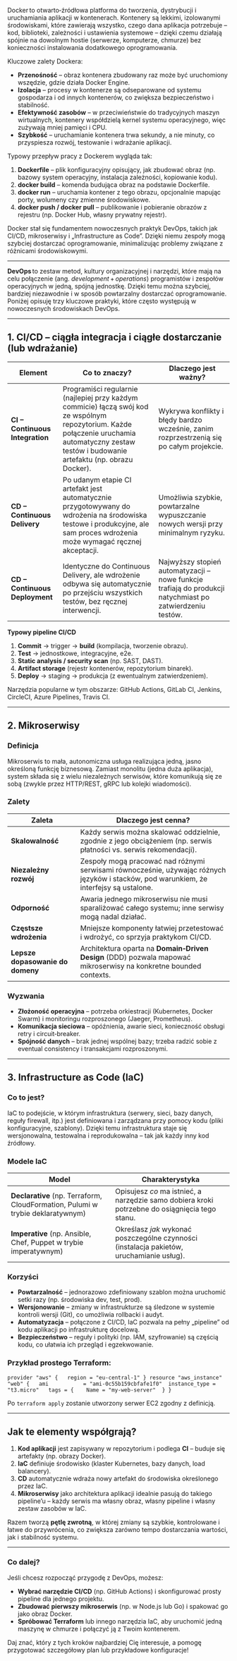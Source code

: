 Docker to otwarto‑źródłowa platforma do tworzenia, dystrybucji i uruchamiania aplikacji w kontenerach. Kontenery są lekkimi, izolowanymi środowiskami, które zawierają wszystko, czego dana aplikacja potrzebuje – kod, biblioteki, zależności i ustawienia systemowe – dzięki czemu działają spójnie na dowolnym hostie (serwerze, komputerze, chmurze) bez konieczności instalowania dodatkowego oprogramowania.

Kluczowe zalety Dockera:

- **Przenośność** – obraz kontenera zbudowany raz może być uruchomiony wszędzie, gdzie działa Docker Engine.
- **Izolacja** – procesy w kontenerze są odseparowane od systemu gospodarza i od innych kontenerów, co zwiększa bezpieczeństwo i stabilność.
- **Efektywność zasobów** – w przeciwieństwie do tradycyjnych maszyn wirtualnych, kontenery współdzielą kernel systemu operacyjnego, więc zużywają mniej pamięci i CPU.
- **Szybkość** – uruchamianie kontenera trwa sekundy, a nie minuty, co przyspiesza rozwój, testowanie i wdrażanie aplikacji.

Typowy przepływ pracy z Dockerem wygląda tak:

1. **Dockerfile** – plik konfiguracyjny opisujący, jak zbudować obraz (np. bazowy system operacyjny, instalacja zależności, kopiowanie kodu).
2. **docker build** – komenda budująca obraz na podstawie Dockerfile.
3. **docker run** – uruchamia kontener z tego obrazu, opcjonalnie mapując porty, wolumeny czy zmienne środowiskowe.
4. **docker push / docker pull** – publikowanie i pobieranie obrazów z rejestru (np. Docker Hub, własny prywatny rejestr).

Docker stał się fundamentem nowoczesnych praktyk DevOps, takich jak CI/CD, mikroserwisy i „Infrastructure as Code”. Dzięki niemu zespoły mogą szybciej dostarczać oprogramowanie, minimalizując problemy związane z różnicami środowiskowymi.

---

**DevOps** to zestaw metod, kultury organizacyjnej i narzędzi, które mają na celu połączenie (ang. _development_ + _operations_) programistów i zespołów operacyjnych w jedną, spójną jednostkę. Dzięki temu można szybciej, bardziej niezawodnie i w sposób powtarzalny dostarczać oprogramowanie. Poniżej opisuję trzy kluczowe praktyki, które często występują w nowoczesnych środowiskach DevOps.

---

## 1. CI/CD – ciągła integracja i ciągłe dostarczanie (lub wdrażanie)

| Element                         | Co to znaczy?                                                                                                                                                                                     | Dlaczego jest ważny?                                                                                      |
| ------------------------------- | ------------------------------------------------------------------------------------------------------------------------------------------------------------------------------------------------- | --------------------------------------------------------------------------------------------------------- |
| **CI – Continuous Integration** | Programiści regularnie (najlepiej przy każdym commicie) łączą swój kod ze wspólnym repozytorium. Każde połączenie uruchamia automatyczny zestaw testów i budowanie artefaktu (np. obrazu Docker). | Wykrywa konflikty i błędy bardzo wcześnie, zanim rozprzestrzenią się po całym projekcie.                  |
| **CD – Continuous Delivery**    | Po udanym etapie CI artefakt jest automatycznie przygotowywany do wdrożenia na środowiska testowe i produkcyjne, ale sam proces wdrożenia może wymagać ręcznej akceptacji.                        | Umożliwia szybkie, powtarzalne wypuszczanie nowych wersji przy minimalnym ryzyku.                         |
| **CD – Continuous Deployment**  | Identyczne do Continuous Delivery, ale wdrożenie odbywa się automatycznie po przejściu wszystkich testów, bez ręcznej interwencji.                                                                | Najwyższy stopień automatyzacji – nowe funkcje trafiają do produkcji natychmiast po zatwierdzeniu testów. |

**Typowy pipeline CI/CD**

1. **Commit** → trigger → **build** (kompilacja, tworzenie obrazu).
2. **Test** → jednostkowe, integracyjne, e2e.
3. **Static analysis / security scan** (np. SAST, DAST).
4. **Artifact storage** (rejestr kontenerów, repozytorium binarek).
5. **Deploy** → staging → produkcja (z ewentualnym zatwierdzeniem).

Narzędzia popularne w tym obszarze: GitHub Actions, GitLab CI, Jenkins, CircleCI, Azure Pipelines, Travis CI.

---

## 2. Mikroserwisy

### Definicja

Mikroserwis to mała, autonomiczna usługa realizująca jedną, jasno określoną funkcję biznesową. Zamiast monolitu (jedna duża aplikacja), system składa się z wielu niezależnych serwisów, które komunikują się ze sobą (zwykle przez HTTP/REST, gRPC lub kolejki wiadomości).

### Zalety

|Zaleta|Dlaczego jest cenna?|
|---|---|
|**Skalowalność**|Każdy serwis można skalować oddzielnie, zgodnie z jego obciążeniem (np. serwis płatności vs. serwis rekomendacji).|
|**Niezależny rozwój**|Zespoły mogą pracować nad różnymi serwisami równocześnie, używając różnych języków i stacków, pod warunkiem, że interfejsy są ustalone.|
|**Odporność**|Awaria jednego mikroserwisu nie musi sparaliżować całego systemu; inne serwisy mogą nadal działać.|
|**Częstsze wdrożenia**|Mniejsze komponenty łatwiej przetestować i wdrożyć, co sprzyja praktykom CI/CD.|
|**Lepsze dopasowanie do domeny**|Architektura oparta na **Domain‑Driven Design** (DDD) pozwala mapować mikroserwisy na konkretne bounded contexts.|

### Wyzwania

- **Złożoność operacyjna** – potrzeba orkiestracji (Kubernetes, Docker Swarm) i monitoringu rozproszonego (Jaeger, Prometheus).
- **Komunikacja sieciowa** – opóźnienia, awarie sieci, konieczność obsługi retry i circuit‑breaker.
- **Spójność danych** – brak jednej wspólnej bazy; trzeba radzić sobie z eventual consistency i transakcjami rozproszonymi.

---

## 3. Infrastructure as Code (IaC)

### Co to jest?

IaC to podejście, w którym infrastruktura (serwery, sieci, bazy danych, reguły firewall, itp.) jest definiowana i zarządzana przy pomocy kodu (pliki konfiguracyjne, szablony). Dzięki temu infrastruktura staje się wersjonowalna, testowalna i reprodukowalna – tak jak każdy inny kod źródłowy.

### Modele IaC

| Model                                                                          | Charakterystyka                                                                                |
| ------------------------------------------------------------------------------ | ---------------------------------------------------------------------------------------------- |
| **Declarative** (np. Terraform, CloudFormation, Pulumi w trybie deklaratywnym) | Opisujesz _co_ ma istnieć, a narzędzie samo dobiera kroki potrzebne do osiągnięcia tego stanu. |
| **Imperative** (np. Ansible, Chef, Puppet w trybie imperatywnym)               | Określasz _jak_ wykonać poszczególne czynności (instalacja pakietów, uruchamianie usług).      |

### Korzyści

- **Powtarzalność** – jednorazowo zdefiniowany szablon można uruchomić setki razy (np. środowiska dev, test, prod).
- **Wersjonowanie** – zmiany w infrastrukturze są śledzone w systemie kontroli wersji (Git), co umożliwia rollbacki i audyt.
- **Automatyzacja** – połączone z CI/CD, IaC pozwala na pełny „pipeline” od kodu aplikacji po infrastrukturę docelową.
- **Bezpieczeństwo** – reguły i polityki (np. IAM, szyfrowanie) są częścią kodu, co ułatwia ich przegląd i egzekwowanie.

### Przykład prostego Terraform:

`provider "aws" {   region = "eu-central-1" } resource "aws_instance" "web" {   ami           = "ami-0c55b159cbfafe1f0"  instance_type = "t3.micro"   tags = {    Name = "my-web-server"  } }`

Po `terraform apply` zostanie utworzony serwer EC2 zgodny z definicją.

---

## Jak te elementy współgrają?

1. **Kod aplikacji** jest zapisywany w repozytorium i podlega **CI** – buduje się artefakty (np. obrazy Docker).
2. **IaC** definiuje środowisko (klaster Kubernetes, bazy danych, load balancery).
3. **CD** automatycznie wdraża nowy artefakt do środowiska określonego przez IaC.
4. **Mikroserwisy** jako architektura aplikacji idealnie pasują do takiego pipeline’u – każdy serwis ma własny obraz, własny pipeline i własny zestaw zasobów w IaC.

Razem tworzą **pętlę zwrotną**, w której zmiany są szybkie, kontrolowane i łatwe do przywrócenia, co zwiększa zarówno tempo dostarczania wartości, jak i stabilność systemu.

---

### Co dalej?

Jeśli chcesz rozpocząć przygodę z DevOps, możesz:

- **Wybrać narzędzie CI/CD** (np. GitHub Actions) i skonfigurować prosty pipeline dla jednego projektu.
- **Zbudować pierwszy mikroserwis** (np. w Node.js lub Go) i spakować go jako obraz Docker.
- **Spróbować Terraform** lub innego narzędzia IaC, aby uruchomić jedną maszynę w chmurze i połączyć ją z Twoim kontenerem.

Daj znać, który z tych kroków najbardziej Cię interesuje, a pomogę przygotować szczegółowy plan lub przykładowe konfiguracje!